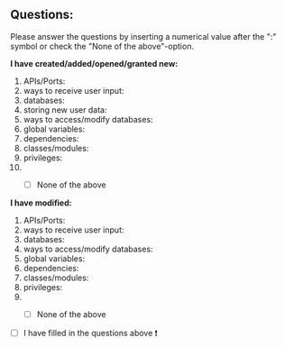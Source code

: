 



<!--Begin questions-->
## Questions:
Please answer the questions by inserting a numerical value after the ":" symbol or check the "None of the above"-option.

**I have created/added/opened/granted new:**
1. APIs/Ports:
2. ways to receive user input:
3. databases:
4. storing new user data:
5. ways to access/modify databases:
6. global variables:
7. dependencies:
8. classes/modules:
9. privileges:
10. - [ ] None of the above


**I have modified:**
1. APIs/Ports:
2. ways to receive user input:
4. databases:
5. ways to access/modify databases:
6. global variables:
7. dependencies:
8. classes/modules:
9. privileges:
10. - [ ] None of the above



- [ ] I have filled in the questions above :heavy_exclamation_mark:
<!--End of questions-->
